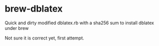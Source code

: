 # brew-dblatex
Quick and dirty modified dblatex.rb with a sha256 sum to install dblatex under brew

Not sure it is correct yet, first attempt.
